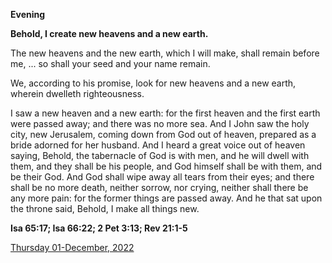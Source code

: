 **Evening**

**Behold, I create new heavens and a new earth.**
 
The new heavens and the new earth, which I will make, shall remain before me, ... so shall your seed and your name remain.
 
We, according to his promise, look for new heavens and a new earth, wherein dwelleth righteousness.
 
I saw a new heaven and a new earth: for the first heaven and the first earth were passed away; and there was no more sea. And I John saw the holy city, new Jerusalem, coming down from God out of heaven, prepared as a bride adorned for her husband. And I heard a great voice out of heaven saying, Behold, the tabernacle of God is with men, and he will dwell with them, and they shall be his people, and God himself shall be with them, and be their God. And God shall wipe away all tears from their eyes; and there shall be no more death, neither sorrow, nor crying, neither shall there be any more pain: for the former things are passed away. And he that sat upon the throne said, Behold, I make all things new.  

**Isa 65:17; Isa 66:22; 2 Pet 3:13; Rev 21:1-5**

[Thursday 01-December, 2022](https://t.me/daily_light)
